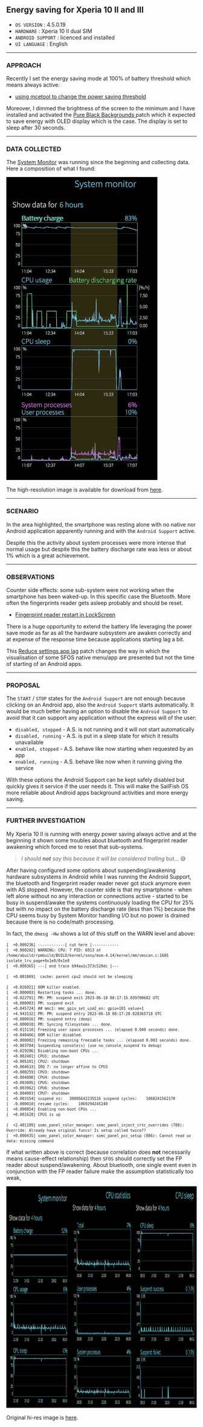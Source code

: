 ## Energy saving for Xperia 10 II and III

* `OS VERSION` : 4.5.0.19
* `HARDWARE` : Xperia 10 II dual SIM
* `ANDROID SUPPORT` : licenced and installed
* `UI LANGUAGE` : English

---

### APPROACH

Recently I set the energy saving mode at 100% of battery threshold which means always active:

* [using mcetool to change the power saving threshold](../knowhow/battery-recharge-and-power-saving.md)

Moreover, I dimmed the brightness of the screen to the minimum and I have installed and activated the [Pure Black Backgrounds ](https://coderus.openrepos.net/pm2/project/patch-i-see-a-red-door) patch which it expected to save energy with OLED display which is the case. The display is set to sleep after 30 seconds.

---

### DATA COLLECTED

The [System Monitor](https://openrepos.net/content/basil/system-monitor) was running since the beginning and collecting data. Here a composition of what I found:

<img src="power-consumption.png" width="400px" height="800px">

The high-resolution image is available for download from [here](https://drive.google.com/file/d/1EJvPc5XkaWFy07DPnLuiD9vSIBqkj7X6/view).

---

### SCENARIO

In the area highlighted, the smartphone was resting alone with no native nor Android application apparently running and with the `Android Support` active.

Despite this the activity about system processes were more intense that normal usage but despite this the battery discharge rate was less or about 1% which is a great achievement.

---

### OBSERVATIONS

Counter side effects: some sub-system were not working when the smartphone has been waked-up. In this specific case the Bluetooth. More often the fingerprints reader gets asleep probably and should be reset.

* [Fingerprint reader restart in LockScreen](fingerprint-reader-restart-in-lockscreen.md)

There is a huge opportunity to extend the battery life leveraging the power save mode as far as all the hardware subsystem are awaken correctly and at expense of the response time because applications starting lag a bit.

This [Reduce settings app lag](https://coderus.openrepos.net/pm2/project/sfos-patch-settings-fix-startup-lag) patch changes the way in which the visualisation of some SFOS native menu/app are presented but not the time of starting of an Android apps.

---

### PROPOSAL

The `START` / `STOP` states for the `Android Support` are not enough because clicking on an Android app, also the `Android Support` starts automatically. It would be much better having an option to disable the `Android Support` to avoid that it can support any application without the express will of the user:

* `disabled, stopped` - A.S. is not running and it will not start automatically
* `disabled, running` - A.S. is put in a sleep state for which it results unavailable
* `enabled, stopped` - A.S. behave like now starting when requested by an app
* `enabled, running` - A.S. behave like now when it running giving the service

With these options the Android Support can be kept safely disabled but quickly gives it service if the user needs it. This will make the SailFish OS more reliable about Android apps background activities and more energy saving.

---

### FURTHER INVESTIGATION

My Xperia 10 II is running with energy power saving always active and at the beginning it shown some troubles about bluetooth and fingerprint reader awakening which forced me to reset that sub-systems.

> *I should **not** say this because it will be considered trolling* but… :sweat_smile:

After having configured some options about suspending/awakening hardware subsystems in Android while I was running the Android Support, the bluetooth and fingerprint reader reader never got stuck anymore even with AS stopped. However, the counter side is that my smartphone - when left alone without no any interaction or connections active - started to be busy in suspend/awake the systems continuously loading the CPU for 25% but with no impact on the battery discharge rate (less than 1%) because the CPU seems busy by System Monitor handling I/O but no power is drained because there is no code/math processing.

In fact, the `dmesg -Hw` shows a lot of this stuff on the WARN level and above:

<sub>

```
[  +0.000236] ------------[ cut here ]------------
[  +0.000202] WARNING: CPU: 7 PID: 6013 at /home/abuild/rpmbuild/BUILD/kernel/sony/msm-4.14/kernel/mm/vmscan.c:1685 isolate_lru_page+0x1e0/0x1e8
[  +0.000365] ---[ end trace b94aa1c373c520dc ]---

[  +0.001869]  cache: parent cpu2 should not be sleeping

[  +0.026021] OOM killer enabled.
[  +0.000003] Restarting tasks ... done.
[  +0.022791] PM: PM: suspend exit 2023-06-18 08:17:15.039700682 UTC
[  +0.000003] PM: suspend exit
[  +0.045724] ## mmc1: mmc_gpio_set_uim2_en: gpio=101 value=1
[  +4.943132] PM: PM: suspend entry 2023-06-18 08:17:20.028365718 UTC
[  +0.000016] PM: suspend entry (deep)
[  +0.000010] PM: Syncing filesystems ... done.
[  +0.015110] Freezing user space processes ... (elapsed 0.040 seconds) done.
[  +0.040466] OOM killer disabled.
[  +0.000002] Freezing remaining freezable tasks ... (elapsed 0.003 seconds) done.
[  +0.003784] Suspending console(s) (use no_console_suspend to debug)
[  +0.029206] Disabling non-boot CPUs ...
[  +0.002401] CPU1: shutdown
[  +0.005101] CPU2: shutdown
[  +0.004633] IRQ 7: no longer affine to CPU3
[  +0.000259] CPU3: shutdown
[  +0.004800] CPU4: shutdown
[  +0.003805] CPU5: shutdown
[  +0.003962] CPU6: shutdown
[  +0.004003] CPU7: shutdown
[  +0.003154] suspend ns:   30885642235516 suspend cycles:    1068241562170
[  -0.000010] resume cycles:    1069294245240
[  +0.000854] Enabling non-boot CPUs ...
[  +0.001628] CPU1 is up

[  +2.401109] somc_panel_color_manager: somc_panel_inject_crtc_overrides (788): Override: Already have original funcs! Is setup called twice??
[  +0.000435] somc_panel_color_manager: somc_panel_pcc_setup (886): Cannot read uv data: missing command
```

</sub>

If what written above is correct (because correlation does **not** necessarily means cause-effect relationship) then `SFOS` should correctly set the FP reader about suspend/awakening. About bluetooth, one single event even in conjunction with the FP reader failure make the assumption statistically too weak,

<img src="nightly-sleeping-awakening.png" width="1024px" height="585px">

Original hi-res image is [here](https://drive.google.com/file/d/1nHU4bdjLfSURLdnk8n2IRDYjOMrKY5xp/view).
